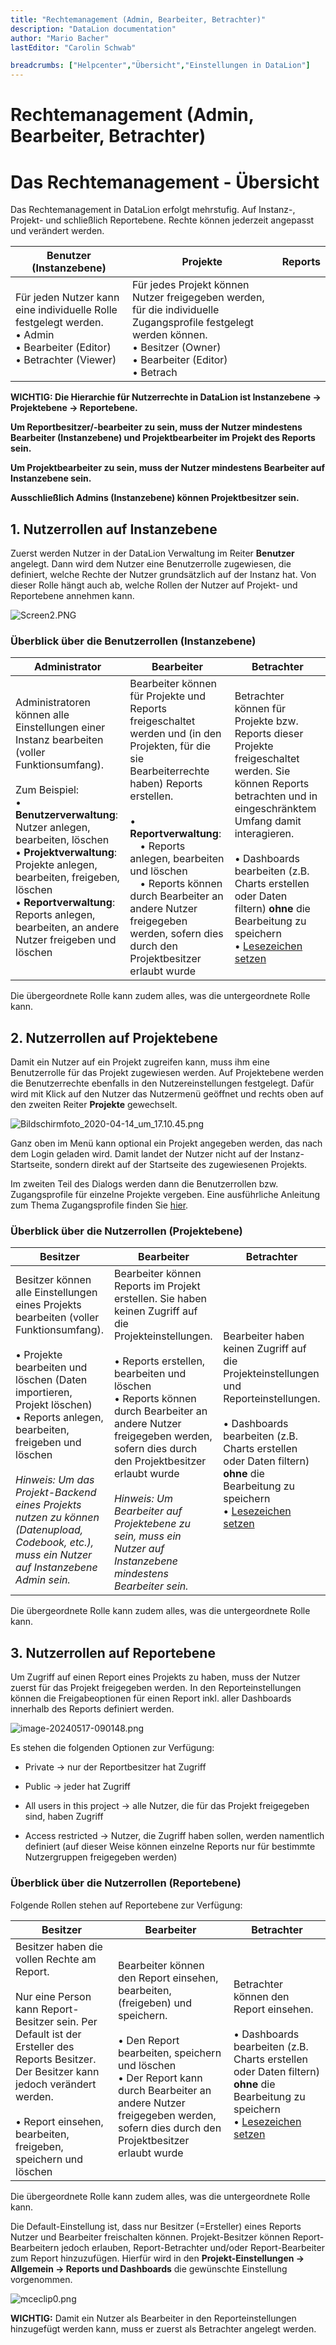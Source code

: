 ```yaml
---
title: "Rechtemanagement (Admin, Bearbeiter, Betrachter)"
description: "DataLion documentation"
author: "Mario Bacher"
lastEditor: "Carolin Schwab"

breadcrumbs: ["Helpcenter","Übersicht","Einstellungen in DataLion"]
---
```


# Rechtemanagement (Admin, Bearbeiter, Betrachter)

# **Das Rechtemanagement - Übersicht**

Das Rechtemanagement in DataLion erfolgt mehrstufig. Auf Instanz-, Projekt- und schließlich Reportebene. Rechte können jederzeit angepasst und verändert werden. 

| **Benutzer (Instanzebene)**                                                                 | **Projekte**                                                                                                  | **Reports**                                                                                                  |
|---------------------------------------------------------------------------------------------|---------------------------------------------------------------------------------------------------------------|--------------------------------------------------------------------------------------------------------------|
| Für jeden Nutzer kann eine individuelle Rolle festgelegt werden.  <br>• Admin  <br>• Bearbeiter (Editor)  <br>• Betrachter (Viewer) | Für jedes Projekt können Nutzer freigegeben werden, für die individuelle Zugangsprofile festgelegt werden können.  <br>• Besitzer (Owner)  <br>• Bearbeiter (Editor)  <br>• Betrach

**WICHTIG: Die Hierarchie für Nutzerrechte in DataLion ist Instanzebene → Projektebene → Reportebene.**

**Um Reportbesitzer/-bearbeiter zu sein, muss der Nutzer mindestens Bearbeiter (Instanzebene) und Projektbearbeiter im Projekt des Reports sein.**

**Um Projektbearbeiter zu sein, muss der Nutzer mindestens Bearbeiter auf Instanzebene sein.**

**Ausschließlich Admins (Instanzebene) können Projektbesitzer sein.** 

## **1\. Nutzerrollen auf Instanzebene**

Zuerst werden Nutzer in der DataLion Verwaltung im Reiter **Benutzer** angelegt. Dann wird dem Nutzer eine Benutzerrolle zugewiesen, die definiert, welche Rechte der Nutzer grundsätzlich auf der Instanz hat. Von dieser Rolle hängt auch ab, welche Rollen der Nutzer auf Projekt- und Reportebene annehmen kann.  

![Screen2.PNG](/img/31326272.png)

### **Überblick über die Benutzerrollen (Instanzebene)**

| **Administrator** | **Bearbeiter** | **Betrachter** |
|------------------|----------------|----------------|
| Administratoren können alle Einstellungen einer Instanz bearbeiten (voller Funktionsumfang).<br><br>Zum Beispiel:<br>• **Benutzerverwaltung**:<br>Nutzer anlegen, bearbeiten, löschen<br>• **Projektverwaltung**:<br>Projekte anlegen, bearbeiten, freigeben, löschen<br>• **Reportverwaltung**:<br>Reports anlegen, bearbeiten, an andere Nutzer freigeben und löschen | Bearbeiter können für Projekte und Reports freigeschaltet werden und (in den Projekten, für die sie Bearbeiterrechte haben) Reports erstellen.<br><br>• **Reportverwaltung**:<br> • Reports anlegen, bearbeiten und löschen<br> • Reports können durch Bearbeiter an andere Nutzer freigegeben werden, sofern dies durch den Projektbesitzer erlaubt wurde | Betrachter können für Projekte bzw. Reports dieser Projekte freigeschaltet werden. Sie können Reports betrachten und in eingeschränktem Umfang damit interagieren.<br><br>• Dashboards bearbeiten (z.B. Charts erstellen oder Daten filtern) **ohne** die Bearbeitung zu speichern<br>• [Lesezeichen setzen](https://datalion.zendesk.com/hc/de/articles/5824973907858-Lesezeichen) |

Die übergeordnete Rolle kann zudem alles, was die untergeordnete Rolle kann. 

## **2\. Nutzerrollen auf Projektebene**

Damit ein Nutzer auf ein Projekt zugreifen kann, muss ihm eine Benutzerrolle für das Projekt zugewiesen werden. Auf Projektebene werden die Benutzerrechte ebenfalls in den Nutzereinstellungen festgelegt. Dafür wird mit Klick auf den Nutzer das Nutzermenü geöffnet und rechts oben auf den zweiten Reiter **Projekte** gewechselt.

![Bildschirmfoto_2020-04-14_um_17.10.45.png](/img/31326278.png)

Ganz oben im Menü kann optional ein Projekt angegeben werden, das nach dem Login geladen wird. Damit landet der Nutzer nicht auf der Instanz-Startseite, sondern direkt auf der Startseite des zugewiesenen Projekts.

Im zweiten Teil des Dialogs werden dann die Benutzerrollen bzw. Zugangsprofile für einzelne Projekte vergeben. Eine ausführliche Anleitung zum Thema Zugangsprofile finden Sie [hier](https://datalion.atlassian.net/servicedesk/customer/portal/1/article/31326313).

### **Überblick über die Nutzerrollen (Projektebene)**

| **Besitzer** | **Bearbeiter** | **Betrachter** |
|--------------|----------------|----------------|
| Besitzer können alle Einstellungen eines Projekts bearbeiten (voller Funktionsumfang).<br><br>• Projekte bearbeiten und löschen (Daten importieren, Projekt löschen)<br>• Reports anlegen, bearbeiten, freigeben und löschen<br><br><em>Hinweis: Um das Projekt-Backend eines Projekts nutzen zu können (Datenupload, Codebook, etc.), muss ein Nutzer auf Instanzebene Admin sein.</em> | Bearbeiter können Reports im Projekt erstellen. Sie haben keinen Zugriff auf die Projekteinstellungen.<br><br>• Reports erstellen, bearbeiten und löschen<br>• Reports können durch Bearbeiter an andere Nutzer freigegeben werden, sofern dies durch den Projektbesitzer erlaubt wurde<br><br><em>Hinweis: Um Bearbeiter auf Projektebene zu sein, muss ein Nutzer auf Instanzebene mindestens Bearbeiter sein.</em> | Bearbeiter haben keinen Zugriff auf die Projekteinstellungen und Reporteinstellungen.<br><br>• Dashboards bearbeiten (z.B. Charts erstellen oder Daten filtern) **ohne** die Bearbeitung zu speichern<br>• [Lesezeichen setzen](https://datalion.zendesk.com/hc/de/articles/5824973907858-Lesezeichen) |

Die übergeordnete Rolle kann zudem alles, was die untergeordnete Rolle kann. 

## **3\. Nutzerrollen auf Reportebene**

Um Zugriff auf einen Report eines Projekts zu haben, muss der Nutzer zuerst für das Projekt freigegeben werden. In den Reporteinstellungen können die Freigabeoptionen für einen Report inkl. aller Dashboards innerhalb des Reports definiert werden.

![image-20240517-090148.png](/img/33587225.png)

Es stehen die folgenden Optionen zur Verfügung:

-   Private → nur der Reportbesitzer hat Zugriff
    
-   Public → jeder hat Zugriff
    
-   All users in this project → alle Nutzer, die für das Projekt freigegeben sind, haben Zugriff
    
-   Access restricted → Nutzer, die Zugriff haben sollen, werden namentlich definiert (auf dieser Weise können einzelne Reports nur für bestimmte Nutzergruppen freigegeben werden)
    

### **Überblick über die Nutzerrollen (Reportebene)**

Folgende Rollen stehen auf Reportebene zur Verfügung:

| **Besitzer** | **Bearbeiter** | **Betrachter** |
|--------------|----------------|----------------|
| Besitzer haben die vollen Rechte am Report.<br><br>Nur eine Person kann Report-Besitzer sein. Per Default ist der Ersteller des Reports Besitzer. Der Besitzer kann jedoch verändert werden.<br><br>• Report einsehen, bearbeiten, freigeben, speichern und löschen | Bearbeiter können den Report einsehen, bearbeiten, (freigeben) und speichern.<br><br>• Den Report bearbeiten, speichern und löschen<br>• Der Report kann durch Bearbeiter an andere Nutzer freigegeben werden, sofern dies durch den Projektbesitzer erlaubt wurde | Betrachter können den Report einsehen.<br><br>• Dashboards bearbeiten (z.B. Charts erstellen oder Daten filtern) **ohne** die Bearbeitung zu speichern<br>• [Lesezeichen setzen](https://datalion.zendesk.com/hc/de/articles/5824973907858-Lesezeichen) |

Die übergeordnete Rolle kann zudem alles, was die untergeordnete Rolle kann. 

Die Default-Einstellung ist, dass nur Besitzer (=Ersteller) eines Reports Nutzer und Bearbeiter freischalten können. Projekt-Besitzer können Report-Bearbeitern jedoch erlauben, Report-Betrachter und/oder Report-Bearbeiter zum Report hinzuzufügen. Hierfür wird in den **Projekt-Einstellungen → Allgemein → Reports und Dashboards** die gewünschte Einstellung vorgenommen. 

![mceclip0.png](/img/31326296.png)

**WICHTIG:** Damit ein Nutzer als Bearbeiter in den Reporteinstellungen hinzugefügt werden kann, muss er zuerst als Betrachter angelegt werden.
